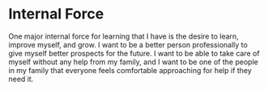 # Internal Force

One major internal force for learning that I have is the desire to learn, improve myself, and grow. I want to be a better person professionally to give myself better prospects for the future. I want to be able to take care of myself without any help from my family, and I want to be one of the people in my family that everyone feels comfortable approaching for help if they need it. 
